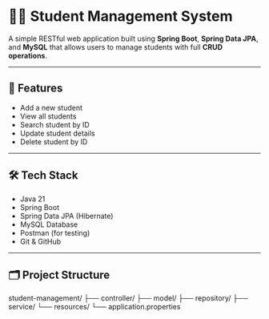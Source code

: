 # 🧑‍🎓 Student Management System

A simple RESTful web application built using **Spring Boot**, **Spring Data JPA**, and **MySQL** that allows users to manage students with full **CRUD operations**.

---

## 🚀 Features

- Add a new student
- View all students
- Search student by ID
- Update student details
- Delete student by ID

---

## 🛠️ Tech Stack

- Java 21
- Spring Boot
- Spring Data JPA (Hibernate)
- MySQL Database
- Postman (for testing)
- Git & GitHub

---

## 🗂️ Project Structure

student-management/
├── controller/
├── model/
├── repository/
├── service/
└── resources/
└── application.properties